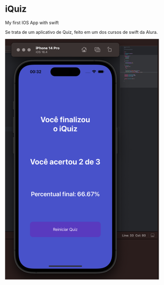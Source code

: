 # iQuiz
My first IOS App with swift

Se trata de um aplicativo de Quiz, feito em um dos cursos de swift da Alura.

![example](iQuiz.png)



